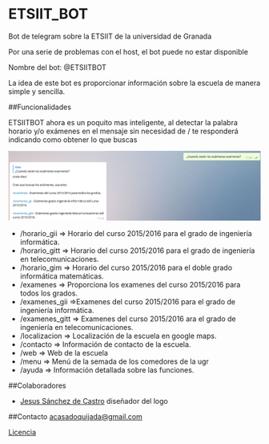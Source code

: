 # ETSIIT_BOT
Bot de telegram sobre la ETSIIT de la universidad de Granada

Por una serie de problemas con el host, el bot puede no estar disponible

Nombre del bot: @ETSIITBOT

La idea de este bot es proporcionar información sobre la escuela de manera simple y sencilla.

##Funcionalidades

ETSIITBOT ahora es un poquito mas inteligente, al detectar la palabra horario y/o exámenes en el mensaje
sin necesidad de / te responderá indicando como obtener lo que buscas

![Captura1](Imagenes/pasiva.png)

* /horario_gii => Horario del curso 2015/2016 para el grado de ingeniería informática.
* /horario_gitt => Horario del curso 2015/2016 para el grado de ingeniería en telecomunicaciones.
* /horario_gim => Horario del curso 2015/2016 para el doble grado informática matemáticas.
* /examenes => Proporciona los examenes del curso 2015/2016 para todos los grados.
* /examenes_gii =>Examenes del curso 2015/2016 para  el grado de ingeniería informática.
* /examenes_gitt => Examenes del curso 2015/2016 ara el grado de ingeniería en telecomunicaciones.
* /localizacion => Localización de la escuela en google maps.
* /contacto => Información de contacto de la escuela.
* /web => Web de la escuela
* /menu => Menú de la semada de los comedores de la ugr
* /ayuda => Información detallada sobre las funciones.



##Colaboradores

* [Jesus Sánchez de Castro](https://github.com/Yissoft) diseñador del logo

##Contacto
acasadoquijada@gmail.com

[Licencia](https://github.com/acasadoquijada/ETSIIT_BOT/blob/master/LICENSE)
